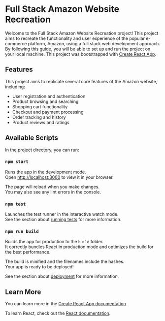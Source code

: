 # Full Stack Amazon Website Recreation

Welcome to the Full Stack Amazon Website Recreation project! This project aims to recreate the functionality and user experience of the popular e-commerce platform, Amazon, using a full stack web development approach. By following this guide, you will be able to set up and run the project on your local machine.
This project was bootstrapped with [Create React App](https://github.com/facebook/create-react-app).


## Features
This project aims to replicate several core features of the Amazon website, including:

- User registration and authentication
- Product browsing and searching
- Shopping cart functionality
- Checkout and payment processing
- Order tracking and history
- Product reviews and ratings

## Available Scripts

In the project directory, you can run:

### `npm start`

Runs the app in the development mode.\
Open [http://localhost:3000](http://localhost:3000) to view it in your browser.

The page will reload when you make changes.\
You may also see any lint errors in the console.

### `npm test`

Launches the test runner in the interactive watch mode.\
See the section about [running tests](https://facebook.github.io/create-react-app/docs/running-tests) for more information.

### `npm run build`

Builds the app for production to the `build` folder.\
It correctly bundles React in production mode and optimizes the build for the best performance.

The build is minified and the filenames include the hashes.\
Your app is ready to be deployed!

See the section about [deployment](https://facebook.github.io/create-react-app/docs/deployment) for more information.


## Learn More

You can learn more in the [Create React App documentation](https://facebook.github.io/create-react-app/docs/getting-started).

To learn React, check out the [React documentation](https://reactjs.org/).



